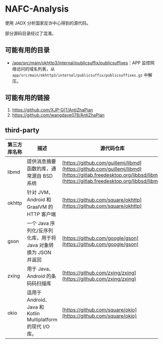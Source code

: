 # NAFC-Analysis

使用 JADX 分析国家反诈中心得到的源代码。

部分源码目录经过了混淆。

## 可能有用的目录

- [/app/src/main/okhttp3/internal/publicsuffix/publicsuffixes](https://github.com/Anonymous220623/NAFC-Analysis/blob/main/app/src/main/okhttp3/internal/publicsuffix/publicsuffixes)：APP 监控网络访问的域名列表，从 `app/src/main/okhttp3/internal/publicsuffix/publicsuffixes.gz` 中解压。

## 可能有用的链接

1. https://github.com/XJP-GIT/AntiZhaPian
2. https://github.com/wangdaye078/AntiZhaPian

## third-party

|第三方库名称|描述|源代码仓库|相关文件|
|--|--|--|--|
|libmd|提供消息摘要函数的库，通常源自 BSD 系统|[https://github.com/guillemj/libmd](https://github.com/guillemj/libmd) [https://gitlab.freedesktop.org/libbsd/libmd](https://gitlab.freedesktop.org/libbsd/libmd)| `app/src/main/lib/*/libmd.so`
|okhttp|针对 JVM、Android 和 GraalVM 的 HTTP 客户端|[https://github.com/square/okhttp](https://github.com/square/okhttp)|`app/src/main/java/okhttp3/*` `app/src/main/okhttp3/internal/publicsuffix/*`|
|gson|一个 Java 序列化/反序列化库，用于将 Java 对象转换为 JSON 并返回|[https://github.com/google/gson](https://github.com/google/gson)|`app/src/main/java/network/gson/*`|
|zxing|用于 Java、Android 的条码码扫描库|[https://github.com/zxing/zxing](https://github.com/zxing/zxing)|`app/src/main/java/zxing/*`|
|okio|适用于 Android、Java 和 Kotlin Multiplatform 的现代 I/O 库。|[https://github.com/square/okio](https://github.com/square/okio)|`app/src/main/java/okio/*`|
